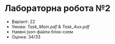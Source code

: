# Лабораторна робота №2

- Варіант: 22
- Умова: *Task_Main.pdf* & *Task_Aux.pdf*
- Наявні json-файли блок-схем
- Оцінка: 34/33